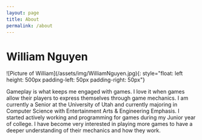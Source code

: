 ```yaml
---
layout: page
title: About
permalink: /about
---
```


# William Nguyen

<div>
![Picture of William](/assets/img/WilliamNguyen.jpg){: style="float: left height: 500px padding-left: 50px padding-right: 50px"}

Gameplay is what keeps me engaged with games. I love it when games allow their players to express themselves through game mechanics. I am currently a Senior at the University of Utah and currently majoring in Computer Science with Entertainment Arts & Engineering Emphasis. I started actively working and programming for games during my Junior year of college. I have become very interested in playing more games to have a deeper understanding of their mechanics and how they work.
</div>